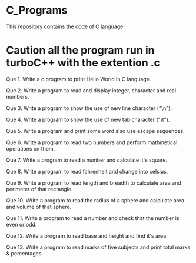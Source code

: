 # C_Programs

This repository contains the code of C language.

# Caution all the program run in turboC++ with the extention .c 

Que 1. Write a c program to print Hello World in C language.

Que 2. Write a program to read and display integer, character and real numbers.

Que 3. Write a program to show the use of new line character ("\n").

Que 4. Write a program to show the use of new tab character ("\t").

Que 5. Write a program and print some word also use escape sequences.

Que 6. Write a program to read two numbers and perform mathmetical operations on them.

Que 7. Write a program to read a number and calculate it's square.

Que 8. Write a program to read fahrenheit and change into celsius.

Que 9. Write a program to read length and breadth to calculate area and perimeter of that rectangle.

Que 10. Write a program to read the radius of a sphere and calculate area and volume of that sphere.

Que 11. Write a program to read a number and check that the number is even or odd.

Que 12. Write a program to read base and height and find it's area.

Que 13. Write a program to read marks of five subjects and print total marks & percentages.